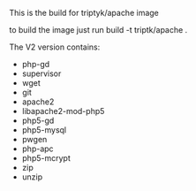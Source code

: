 This is the build for triptyk/apache image

to build the image just run build -t triptk/apache .

The V2 version contains:
- php-gd
- supervisor
- wget
- git
- apache2
- libapache2-mod-php5
- php5-gd
- php5-mysql
- pwgen
- php-apc
- php5-mcrypt
- zip
- unzip
